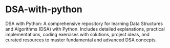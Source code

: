 # DSA-with-python
DSA with Python: A comprehensive repository for learning Data Structures and Algorithms (DSA) with Python. Includes detailed explanations, practical implementations, coding exercises with solutions, project ideas, and curated resources to master fundamental and advanced DSA concepts.

